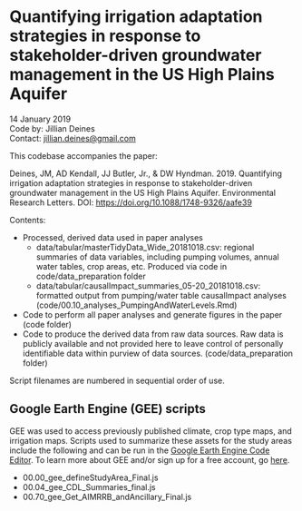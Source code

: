 # Quantifying irrigation adaptation strategies in response to stakeholder-driven groundwater management in the US High Plains Aquifer

14 January 2019  
Code by: Jillian Deines  
Contact: jillian.deines@gmail.com  

This codebase accompanies the paper:

Deines, JM, AD Kendall, JJ Butler, Jr., & DW Hyndman. 2019. Quantifying irrigation adaptation strategies in response to stakeholder-driven groundwater management in the US High Plains Aquifer. Environmental Research Letters. DOI: https://doi.org/10.1088/1748-9326/aafe39

Contents:

* Processed, derived data used in paper analyses
  * data/tabular/masterTidyData_Wide_20181018.csv: regional summaries of data variables, including pumping volumes, annual water tables, crop areas, etc. Produced via code in code/data_preparation folder
  * data/tabular/causalImpact_summaries_05-20_20181018.csv: formatted output from pumping/water table causalImpact analyses (code/00.10_analyses_PumpingAndWaterLevels.Rmd)
* Code to perform all paper analyses and generate figures in the paper (code folder)
* Code to produce the derived data from raw data sources. Raw data is publicly available and not provided here to leave control of personally identifiable data within purview of data sources. (code/data_preparation folder)

Script filenames are numbered in sequential order of use.

## Google Earth Engine (GEE) scripts
GEE was used to access previously published climate, crop type maps, and irrigation maps. Scripts used to summarize these assets for the study areas include the following and can be run in the [Google Earth Engine Code Editor](https://code.earthengine.google.com/). To learn more about GEE and/or sign up for a free account, go [here](https://developers.google.com/earth-engine/).

* 00.00_gee_defineStudyArea_Final.js
* 00.04_gee_CDL_Summaries_final.js
* 00.70_gee_Get_AIMRRB_andAncillary_Final.js
